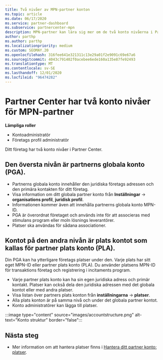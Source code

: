 ```yaml
---
title: Två nivåer av MPN-partner konton
ms.topic: article
ms.date: 06/17/2020
ms.service: partner-dashboard
ms.subservice: partnercenter-mpn
description: MPN-partner kan lära sig mer om de två konto nivåerna i Partner Center, globalt konto för partner (PGA) och partner plats konto (PLA).
author: parthp
ms.author: parthp
ms.localizationpriority: medium
ms.custom: SEOMAY.20
ms.openlocfilehash: 316fee641e321311c13e29a01f2e9091c69e67a6
ms.sourcegitcommit: 4043c791402f0acebee6ede160a135e87fe92493
ms.translationtype: MT
ms.contentlocale: sv-SE
ms.lasthandoff: 12/01/2020
ms.locfileid: "96474282"
---
```

# <a name="partner-center-has-two-levels-of-accounts-for-mpn-partners"></a>Partner Center har två konto nivåer för MPN-partner


**Lämpliga roller**

- Kontoadministratör
- Företags profil administratör


Ditt företag har två konto nivåer i Partner Center.

## <a name="the-top-level-is-the-partner-global-account-pga"></a>Den översta nivån är partnerns globala konto (PGA).

- Partnerns globala konto innehåller den juridiska företags adressen och den primära kontakten för ditt företag. 
- Visa information om ditt globala partner konto från **Inställningar**  ->  **organisations profil**, **juridisk profil**.
- Informationen kommer även att innehålla partnerns globala konto MPN-ID. 
- PGA är överordnat företaget och används inte för att associeras med stimulans program eller moln lösnings leverantörer. 
- Platser ska användas för sådana associationer.

## <a name="the-second-level-account-is-the-location-account-called-partner-location-account-pla"></a>Kontot på den andra nivån är plats kontot som kallas för partner plats konto (PLA).

Din PGA kan ha ytterligare företags platser under den. Varje plats har sitt eget MPN-ID eller partner plats konto (PLA). Du använder platsens MPN-ID för transaktions företag och registrering i incitaments program.

- Varje partner plats konto kan ha sin egen juridiska adress och primär kontakt. Platser kan också dela den juridiska adressen med det globala kontot eller med andra platser.
- Visa listan över partners plats konton från **inställningarna**  ->  **platser**.
- Alla plats konton är på samma nivå och under det globala partner kontot.
- Konto administratörer kan lägga till platser.

:::image type="content" source="images/accountstructure.png" alt-text="Konto struktur" border="false":::

## <a name="next-steps"></a>Nästa steg

- Mer information om att hantera platser finns i [Hantera ditt partner konto: platser](manage-locations.md).
